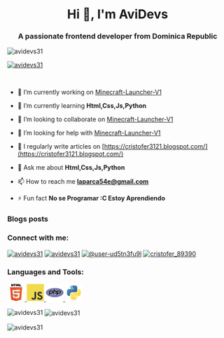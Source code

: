 <h1 align="center">Hi 👋, I'm AviDevs</h1>
<h3 align="center">A passionate frontend developer from Dominica Republic</h3>

<p align="left"> <img src="https://komarev.com/ghpvc/?username=avidevs31&label=Profile%20views&color=0e75b6&style=flat" alt="avidevs31" /> </p>

<p align="left"> <a href="https://github.com/ryo-ma/github-profile-trophy"><img src="https://github-profile-trophy.vercel.app/?username=avidevs31" alt="avidevs31" /></a> </p>

<p align="left"> <a href="https://twitter.com/" target="blank"><img src="https://img.shields.io/twitter/follow/?logo=twitter&style=for-the-badge" alt="" /></a> </p>

- 🔭 I’m currently working on [Minecraft-Launcher-V1](https://github.com/HappyRogelio7/Minecraft-Launcher-V1)

- 🌱 I’m currently learning **Html,Css,Js,Python**

- 👯 I’m looking to collaborate on [Minecraft-Launcher-V1](https://github.com/HappyRogelio7/Minecraft-Launcher-V1)

- 🤝 I’m looking for help with [Minecraft-Launcher-V1](https://github.com/HappyRogelio7/Minecraft-Launcher-V1)

- 📝 I regularly write articles on [https://cristofer3121.blogspot.com/](https://cristofer3121.blogspot.com/)

- 💬 Ask me about **Html,Css,Js,Python**

- 📫 How to reach me **laparca54e@gmail.com**

- ⚡ Fun fact **No se Programar :C Estoy Aprendiendo**

### Blogs posts
<!-- BLOG-POST-LIST:START -->
<!-- BLOG-POST-LIST:END -->

<h3 align="left">Connect with me:</h3>
<p align="left">
<a href="https://codepen.io/avidevs31" target="blank"><img align="center" src="https://raw.githubusercontent.com/rahuldkjain/github-profile-readme-generator/master/src/images/icons/Social/codepen.svg" alt="avidevs31" height="30" width="40" /></a>
<a href="https://dev.to/avidevs31" target="blank"><img align="center" src="https://raw.githubusercontent.com/rahuldkjain/github-profile-readme-generator/master/src/images/icons/Social/devto.svg" alt="avidevs31" height="30" width="40" /></a>
<a href="https://www.youtube.com/c/@user-ud5tn3fu9l" target="blank"><img align="center" src="https://raw.githubusercontent.com/rahuldkjain/github-profile-readme-generator/master/src/images/icons/Social/youtube.svg" alt="@user-ud5tn3fu9l" height="30" width="40" /></a>
<a href="https://discord.gg/cristofer_89390" target="blank"><img align="center" src="https://raw.githubusercontent.com/rahuldkjain/github-profile-readme-generator/master/src/images/icons/Social/discord.svg" alt="cristofer_89390" height="30" width="40" /></a>
</p>

<h3 align="left">Languages and Tools:</h3>
<p align="left"> <a href="https://www.w3.org/html/" target="_blank" rel="noreferrer"> <img src="https://raw.githubusercontent.com/devicons/devicon/master/icons/html5/html5-original-wordmark.svg" alt="html5" width="40" height="40"/> </a> <a href="https://developer.mozilla.org/en-US/docs/Web/JavaScript" target="_blank" rel="noreferrer"> <img src="https://raw.githubusercontent.com/devicons/devicon/master/icons/javascript/javascript-original.svg" alt="javascript" width="40" height="40"/> </a> <a href="https://www.php.net" target="_blank" rel="noreferrer"> <img src="https://raw.githubusercontent.com/devicons/devicon/master/icons/php/php-original.svg" alt="php" width="40" height="40"/> </a> <a href="https://www.python.org" target="_blank" rel="noreferrer"> <img src="https://raw.githubusercontent.com/devicons/devicon/master/icons/python/python-original.svg" alt="python" width="40" height="40"/> </a> </p>

<p><img align="left" src="https://github-readme-stats.vercel.app/api/top-langs?username=avidevs31&show_icons=true&locale=en&layout=compact" alt="avidevs31" /></p>

<p>&nbsp;<img align="center" src="https://github-readme-stats.vercel.app/api?username=avidevs31&show_icons=true&locale=en" alt="avidevs31" /></p>

<p><img align="center" src="https://github-readme-streak-stats.herokuapp.com/?user=avidevs31&" alt="avidevs31" /></p>
